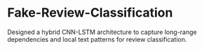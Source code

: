 # Fake-Review-Classification
Designed a hybrid CNN-LSTM architecture to capture long-range dependencies and local text patterns for review classification.
